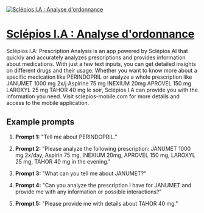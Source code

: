 [![Sclépios I.A : Analyse d'ordonnance](https://files.oaiusercontent.com/file-kUmKwhNys7mstu7DoNTdttid?se=2123-10-16T08%3A31%3A16Z&sp=r&sv=2021-08-06&sr=b&rscc=max-age%3D31536000%2C%20immutable&rscd=attachment%3B%20filename%3Dc77fcf2d-a948-4659-9ea6-ecc012528ade.png&sig=F8Ybi2kKUVj/EyJNJWOXRBKtoTcnsV6g3XXoAxldQEY%3D)](https://chat.openai.com/g/g-7IqFpoRgH-sclepios-i-a-analyse-d-ordonnance)

# [Sclépios I.A : Analyse d'ordonnance](https://chat.openai.com/g/g-7IqFpoRgH-sclepios-i-a-analyse-d-ordonnance)

Sclépios I.A: Prescription Analysis is an app powered by Sclépios AI that quickly and accurately analyzes prescriptions and provides information about medications. With just a few text inputs, you can get detailed insights on different drugs and their usage. Whether you want to know more about a specific medication like PERINDOPRIL or analyze a whole prescription like JANUMET 1000 mg 2x/j Aspirine 75 mg INEXIUM 20mg APROVEL 150 mg LAROXYL 25 mg TAHOR 40 mg le soir, Sclépios I.A can provide you with the information you need. Visit sclepios-mobile.com for more details and access to the mobile application.

## Example prompts

1. **Prompt 1:** "Tell me about PERINDOPRIL."

2. **Prompt 2:** "Please analyze the following prescription: JANUMET 1000 mg 2x/day, Aspirin 75 mg, INEXIUM 20mg, APROVEL 150 mg, LAROXYL 25 mg, TAHOR 40 mg in the evening."

3. **Prompt 3:** "What can you tell me about JANUMET?"

4. **Prompt 4:** "Can you analyze the prescription I have for JANUMET and provide me with any information or possible interactions?"

5. **Prompt 5:** "Please provide me with details about TAHOR 40 mg."